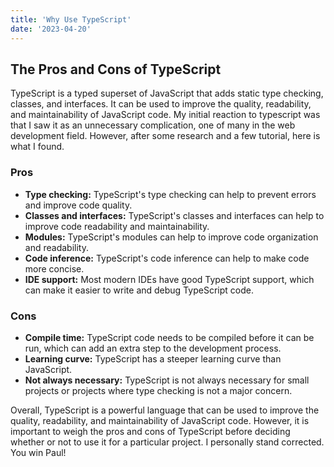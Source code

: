 ```yaml
---
title: 'Why Use TypeScript'
date: '2023-04-20'
---
```


## The Pros and Cons of TypeScript

TypeScript is a typed superset of JavaScript that adds static type checking, classes, and interfaces. It can be used to improve the quality, readability, and maintainability of JavaScript code. My initial reaction to typescript was that I saw it as an unnecessary complication, one of many in the web development field. However, after some research and
a few tutorial, here is what I found. 

### Pros

* **Type checking:** TypeScript's type checking can help to prevent errors and improve code quality.
* **Classes and interfaces:** TypeScript's classes and interfaces can help to improve code readability and maintainability.
* **Modules:** TypeScript's modules can help to improve code organization and readability.
* **Code inference:** TypeScript's code inference can help to make code more concise.
* **IDE support:** Most modern IDEs have good TypeScript support, which can make it easier to write and debug TypeScript code.

### Cons

* **Compile time:** TypeScript code needs to be compiled before it can be run, which can add an extra step to the development process.
* **Learning curve:** TypeScript has a steeper learning curve than JavaScript.
* **Not always necessary:** TypeScript is not always necessary for small projects or projects where type checking is not a major concern.

Overall, TypeScript is a powerful language that can be used to improve the quality, readability, and maintainability of JavaScript code. However, it is important to weigh the pros and cons of TypeScript before deciding whether or not to use it for a particular project. I personally stand corrected. You win Paul!